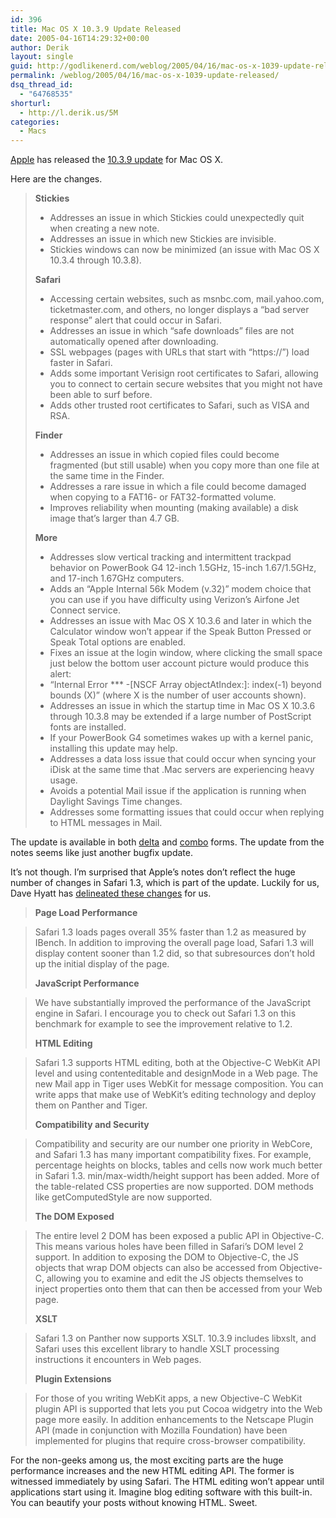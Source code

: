 ```yaml
---
id: 396
title: Mac OS X 10.3.9 Update Released
date: 2005-04-16T14:29:32+00:00
author: Derik
layout: single
guid: http://godlikenerd.com/weblog/2005/04/16/mac-os-x-1039-update-released/
permalink: /weblog/2005/04/16/mac-os-x-1039-update-released/
dsq_thread_id:
  - "64768535"
shorturl:
  - http://l.derik.us/5M
categories:
  - Macs
---
```

[Apple](http://www.apple.com) has released the [10.3.9 update](http://docs.info.apple.com/article.html?artnum=300966) for Mac OS X.

Here are the changes.

> **Stickies**
> 
>   * Addresses an issue in which Stickies could unexpectedly quit when creating a new note.
>   * Addresses an issue in which new Stickies are invisible. 
>   * Stickies windows can now be minimized (an issue with Mac OS X 10.3.4 through 10.3.8).
> 
> **Safari**
> 
>   * Accessing certain websites, such as msnbc.com, mail.yahoo.com, ticketmaster.com, and others, no longer displays a &#8220;bad server response&#8221; alert that could occur in Safari.
>   * Addresses an issue in which &#8220;safe downloads&#8221; files are not automatically opened after downloading.
>   * SSL webpages (pages with URLs that start with &#8220;https://&#8221;) load faster in Safari.
>   * Adds some important Verisign root certificates to Safari, allowing you to connect to certain secure websites that you might not have been able to surf before.
>   * Adds other trusted root certificates to Safari, such as VISA and RSA.
> 
> **Finder**
> 
>   * Addresses an issue in which copied files could become fragmented (but still usable) when you copy more than one file at the same time in the Finder.
>   * Addresses a rare issue in which a file could become damaged when copying to a FAT16- or FAT32-formatted volume.
>   * Improves reliability when mounting (making available) a disk image that&#8217;s larger than 4.7 GB.
> 
> **More**
> 
>   * Addresses slow vertical tracking and intermittent trackpad behavior on PowerBook G4 12-inch 1.5GHz, 15-inch 1.67/1.5GHz, and 17-inch 1.67GHz computers.
>   * Adds an &#8220;Apple Internal 56k Modem (v.32)&#8221; modem choice that you can use if you have difficulty using Verizon&#8217;s Airfone Jet Connect service.
>   * Addresses an issue with Mac OS X 10.3.6 and later in which the Calculator window won&#8217;t appear if the Speak Button Pressed or Speak Total options are enabled.
>   * Fixes an issue at the login window, where clicking the small space just below the bottom user account picture would produce this alert:
>   * &#8220;Internal Error \*** -[NSCF Array objectAtIndex:]: index(-1) beyond bounds (X)&#8221; (where X is the number of user accounts shown).
>   * Addresses an issue in which the startup time in Mac OS X 10.3.6 through 10.3.8 may be extended if a large number of PostScript fonts are installed.
>   * If your PowerBook G4 sometimes wakes up with a kernel panic, installing this update may help.
>   * Addresses a data loss issue that could occur when syncing your iDisk at the same time that .Mac servers are experiencing heavy usage.
>   * Avoids a potential Mail issue if the application is running when Daylight Savings Time changes.
>   * Addresses some formatting issues that could occur when replying to HTML messages in Mail. 

The update is available in both [delta](http://docs.info.apple.com/article.html?artnum=300966) and [combo](http://docs.info.apple.com/article.html?artnum=300967) forms. The update from the notes seems like just another bugfix update.

It&#8217;s not though. I&#8217;m surprised that Apple&#8217;s notes don&#8217;t reflect the huge number of changes in Safari 1.3, which is part of the update. Luckily for us, Dave Hyatt has [delineated these changes](http://weblogs.mozillazine.org/hyatt/archives/2005_04.html#007962) for us.

> **Page Load Performance**
    
> Safari 1.3 loads pages overall 35% faster than 1.2 as measured by IBench. In addition to improving the overall page load, Safari 1.3 will display content sooner than 1.2 did, so that subresources don&#8217;t hold up the initial display of the page.
> 
> **JavaScript Performance**
    
> We have substantially improved the performance of the JavaScript engine in Safari. I encourage you to check out Safari 1.3 on this benchmark for example to see the improvement relative to 1.2.
> 
> **HTML Editing**
    
> Safari 1.3 supports HTML editing, both at the Objective-C WebKit API level and using contenteditable and designMode in a Web page. The new Mail app in Tiger uses WebKit for message composition. You can write apps that make use of WebKit&#8217;s editing technology and deploy them on Panther and Tiger.
> 
> **Compatibility and Security**
    
> Compatibility and security are our number one priority in WebCore, and Safari 1.3 has many important compatibility fixes. For example, percentage heights on blocks, tables and cells now work much better in Safari 1.3. min/max-width/height support has been added. More of the table-related CSS properties are now supported. DOM methods like getComputedStyle are now supported.
> 
> **The DOM Exposed**
    
> The entire level 2 DOM has been exposed a public API in Objective-C. This means various holes have been filled in Safari&#8217;s DOM level 2 support. In addition to exposing the DOM to Objective-C, the JS objects that wrap DOM objects can also be accessed from Objective-C, allowing you to examine and edit the JS objects themselves to inject properties onto them that can then be accessed from your Web page.
> 
> **XSLT**
    
> Safari 1.3 on Panther now supports XSLT. 10.3.9 includes libxslt, and Safari uses this excellent library to handle XSLT processing instructions it encounters in Web pages.
> 
> **Plugin Extensions**
    
> For those of you writing WebKit apps, a new Objective-C WebKit plugin API is supported that lets you put Cocoa widgetry into the Web page more easily. In addition enhancements to the Netscape Plugin API (made in conjunction with Mozilla Foundation) have been implemented for plugins that require cross-browser compatibility.

For the non-geeks among us, the most exciting parts are the huge performance increases and the new HTML editing API. The former is witnessed immediately by using Safari. The HTML editing won&#8217;t appear until applications start using it. Imagine blog editing software with this built-in. You can beautify your posts without knowing HTML. Sweet.
